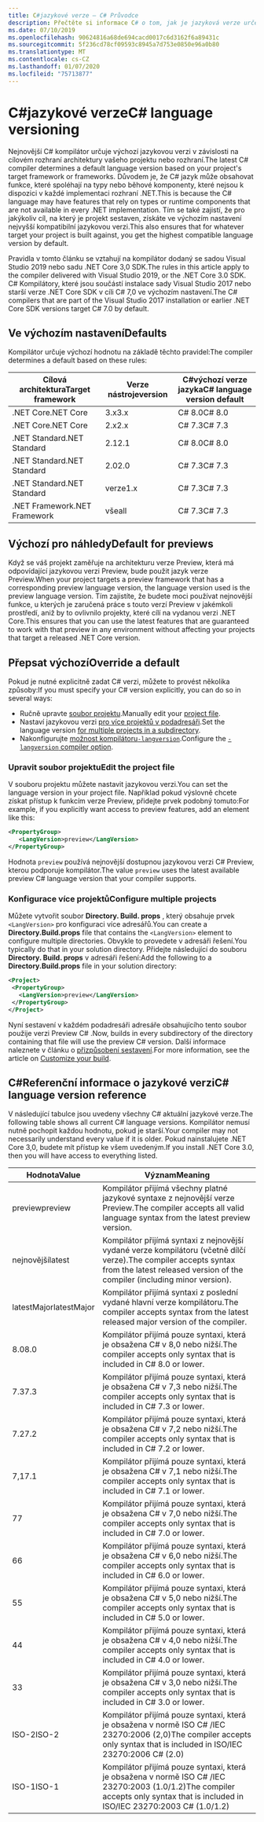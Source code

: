 ```yaml
---
title: C#jazykové verze – C# Průvodce
description: Přečtěte si informace C# o tom, jak je jazyková verze určena na základě vašeho projektu, a v různých hodnotách, na které lze ručně upravit.
ms.date: 07/10/2019
ms.openlocfilehash: 90624816a68de694cacd0017c6d3162f6a89431c
ms.sourcegitcommit: 5f236cd78cf09593c8945a7d753e0850e96a0b80
ms.translationtype: MT
ms.contentlocale: cs-CZ
ms.lasthandoff: 01/07/2020
ms.locfileid: "75713877"
---
```

# <a name="c-language-versioning"></a><span data-ttu-id="d52d3-103">C#jazykové verze</span><span class="sxs-lookup"><span data-stu-id="d52d3-103">C# language versioning</span></span>

<span data-ttu-id="d52d3-104">Nejnovější C# kompilátor určuje výchozí jazykovou verzi v závislosti na cílovém rozhraní architektury vašeho projektu nebo rozhraní.</span><span class="sxs-lookup"><span data-stu-id="d52d3-104">The latest C# compiler determines a default language version based on your project's target framework or frameworks.</span></span> <span data-ttu-id="d52d3-105">Důvodem je, že C# jazyk může obsahovat funkce, které spoléhají na typy nebo běhové komponenty, které nejsou k dispozici v každé implementaci rozhraní .NET.</span><span class="sxs-lookup"><span data-stu-id="d52d3-105">This is because the C# language may have features that rely on types or runtime components that are not available in every .NET implementation.</span></span> <span data-ttu-id="d52d3-106">Tím se také zajistí, že pro jakýkoliv cíl, na který je projekt sestaven, získáte ve výchozím nastavení nejvyšší kompatibilní jazykovou verzi.</span><span class="sxs-lookup"><span data-stu-id="d52d3-106">This also ensures that for whatever target your project is built against, you get the highest compatible language version by default.</span></span>

<span data-ttu-id="d52d3-107">Pravidla v tomto článku se vztahují na kompilátor dodaný se sadou Visual Studio 2019 nebo sadu .NET Core 3,0 SDK.</span><span class="sxs-lookup"><span data-stu-id="d52d3-107">The rules in this article apply to the compiler delivered with Visual Studio 2019, or the .NET Core 3.0 SDK.</span></span> <span data-ttu-id="d52d3-108">C# Kompilátory, které jsou součástí instalace sady Visual Studio 2017 nebo starší verze .NET Core SDK v cíli C# 7,0 ve výchozím nastavení.</span><span class="sxs-lookup"><span data-stu-id="d52d3-108">The C# compilers that are part of the Visual Studio 2017 installation or earlier .NET Core SDK versions target C# 7.0 by default.</span></span> 

## <a name="defaults"></a><span data-ttu-id="d52d3-109">Ve výchozím nastavení</span><span class="sxs-lookup"><span data-stu-id="d52d3-109">Defaults</span></span>

<span data-ttu-id="d52d3-110">Kompilátor určuje výchozí hodnotu na základě těchto pravidel:</span><span class="sxs-lookup"><span data-stu-id="d52d3-110">The compiler determines a default based on these rules:</span></span>

|<span data-ttu-id="d52d3-111">Cílová architektura</span><span class="sxs-lookup"><span data-stu-id="d52d3-111">Target framework</span></span>|<span data-ttu-id="d52d3-112">Verze nástroje</span><span class="sxs-lookup"><span data-stu-id="d52d3-112">version</span></span>|<span data-ttu-id="d52d3-113">C#výchozí verze jazyka</span><span class="sxs-lookup"><span data-stu-id="d52d3-113">C# language version default</span></span>|
|----------------|-------|---------------------------|
|<span data-ttu-id="d52d3-114">.NET Core</span><span class="sxs-lookup"><span data-stu-id="d52d3-114">.NET Core</span></span>|<span data-ttu-id="d52d3-115">3.x</span><span class="sxs-lookup"><span data-stu-id="d52d3-115">3.x</span></span>|<span data-ttu-id="d52d3-116">C# 8.0</span><span class="sxs-lookup"><span data-stu-id="d52d3-116">C# 8.0</span></span>|
|<span data-ttu-id="d52d3-117">.NET Core</span><span class="sxs-lookup"><span data-stu-id="d52d3-117">.NET Core</span></span>|<span data-ttu-id="d52d3-118">2.x</span><span class="sxs-lookup"><span data-stu-id="d52d3-118">2.x</span></span>|<span data-ttu-id="d52d3-119">C# 7.3</span><span class="sxs-lookup"><span data-stu-id="d52d3-119">C# 7.3</span></span>|
|<span data-ttu-id="d52d3-120">.NET Standard</span><span class="sxs-lookup"><span data-stu-id="d52d3-120">.NET Standard</span></span>|<span data-ttu-id="d52d3-121">2.1</span><span class="sxs-lookup"><span data-stu-id="d52d3-121">2.1</span></span>|<span data-ttu-id="d52d3-122">C# 8.0</span><span class="sxs-lookup"><span data-stu-id="d52d3-122">C# 8.0</span></span>|
|<span data-ttu-id="d52d3-123">.NET Standard</span><span class="sxs-lookup"><span data-stu-id="d52d3-123">.NET Standard</span></span>|<span data-ttu-id="d52d3-124">2.0</span><span class="sxs-lookup"><span data-stu-id="d52d3-124">2.0</span></span>|<span data-ttu-id="d52d3-125">C# 7.3</span><span class="sxs-lookup"><span data-stu-id="d52d3-125">C# 7.3</span></span>|
|<span data-ttu-id="d52d3-126">.NET Standard</span><span class="sxs-lookup"><span data-stu-id="d52d3-126">.NET Standard</span></span>|<span data-ttu-id="d52d3-127">verze</span><span class="sxs-lookup"><span data-stu-id="d52d3-127">1.x</span></span>|<span data-ttu-id="d52d3-128">C# 7.3</span><span class="sxs-lookup"><span data-stu-id="d52d3-128">C# 7.3</span></span>|
|<span data-ttu-id="d52d3-129">.NET Framework</span><span class="sxs-lookup"><span data-stu-id="d52d3-129">.NET Framework</span></span>|<span data-ttu-id="d52d3-130">vše</span><span class="sxs-lookup"><span data-stu-id="d52d3-130">all</span></span>|<span data-ttu-id="d52d3-131">C# 7.3</span><span class="sxs-lookup"><span data-stu-id="d52d3-131">C# 7.3</span></span>|

## <a name="default-for-previews"></a><span data-ttu-id="d52d3-132">Výchozí pro náhledy</span><span class="sxs-lookup"><span data-stu-id="d52d3-132">Default for previews</span></span>

<span data-ttu-id="d52d3-133">Když se váš projekt zaměřuje na architekturu verze Preview, která má odpovídající jazykovou verzi Preview, bude použit jazyk verze Preview.</span><span class="sxs-lookup"><span data-stu-id="d52d3-133">When your project targets a preview framework that has a corresponding preview language version, the language version used is the preview language version.</span></span> <span data-ttu-id="d52d3-134">Tím zajistíte, že budete moci používat nejnovější funkce, u kterých je zaručená práce s touto verzí Preview v jakémkoli prostředí, aniž by to ovlivnilo projekty, které cílí na vydanou verzi .NET Core.</span><span class="sxs-lookup"><span data-stu-id="d52d3-134">This ensures that you can use the latest features that are guaranteed to work with that preview in any environment without affecting your projects that target a released .NET Core version.</span></span>

## <a name="override-a-default"></a><span data-ttu-id="d52d3-135">Přepsat výchozí</span><span class="sxs-lookup"><span data-stu-id="d52d3-135">Override a default</span></span>

<span data-ttu-id="d52d3-136">Pokud je nutné explicitně zadat C# verzi, můžete to provést několika způsoby:</span><span class="sxs-lookup"><span data-stu-id="d52d3-136">If you must specify your C# version explicitly, you can do so in several ways:</span></span>

- <span data-ttu-id="d52d3-137">Ručně upravte [soubor projektu](#edit-the-project-file).</span><span class="sxs-lookup"><span data-stu-id="d52d3-137">Manually edit your [project file](#edit-the-project-file).</span></span>
- <span data-ttu-id="d52d3-138">Nastaví jazykovou verzi [pro více projektů v podadresáři](#configure-multiple-projects).</span><span class="sxs-lookup"><span data-stu-id="d52d3-138">Set the language version [for multiple projects in a subdirectory](#configure-multiple-projects).</span></span>
- <span data-ttu-id="d52d3-139">Nakonfigurujte [možnost kompilátoru`-langversion`](compiler-options/langversion-compiler-option.md).</span><span class="sxs-lookup"><span data-stu-id="d52d3-139">Configure the [`-langversion` compiler option](compiler-options/langversion-compiler-option.md).</span></span>

### <a name="edit-the-project-file"></a><span data-ttu-id="d52d3-140">Upravit soubor projektu</span><span class="sxs-lookup"><span data-stu-id="d52d3-140">Edit the project file</span></span>

<span data-ttu-id="d52d3-141">V souboru projektu můžete nastavit jazykovou verzi.</span><span class="sxs-lookup"><span data-stu-id="d52d3-141">You can set the language version in your project file.</span></span> <span data-ttu-id="d52d3-142">Například pokud výslovně chcete získat přístup k funkcím verze Preview, přidejte prvek podobný tomuto:</span><span class="sxs-lookup"><span data-stu-id="d52d3-142">For example, if you explicitly want access to preview features, add an element like this:</span></span>

```xml
<PropertyGroup>
   <LangVersion>preview</LangVersion>
</PropertyGroup>
```

<span data-ttu-id="d52d3-143">Hodnota `preview` používá nejnovější dostupnou jazykovou verzi C# Preview, kterou podporuje kompilátor.</span><span class="sxs-lookup"><span data-stu-id="d52d3-143">The value `preview` uses the latest available preview C# language version that your compiler supports.</span></span>

### <a name="configure-multiple-projects"></a><span data-ttu-id="d52d3-144">Konfigurace více projektů</span><span class="sxs-lookup"><span data-stu-id="d52d3-144">Configure multiple projects</span></span>

<span data-ttu-id="d52d3-145">Můžete vytvořit soubor **Directory. Build. props** , který obsahuje prvek `<LangVersion>` pro konfiguraci více adresářů.</span><span class="sxs-lookup"><span data-stu-id="d52d3-145">You can create a **Directory.Build.props** file that contains the `<LangVersion>` element to configure multiple directories.</span></span> <span data-ttu-id="d52d3-146">Obvykle to provedete v adresáři řešení.</span><span class="sxs-lookup"><span data-stu-id="d52d3-146">You typically do that in your solution directory.</span></span> <span data-ttu-id="d52d3-147">Přidejte následující do souboru **Directory. Build. props** v adresáři řešení:</span><span class="sxs-lookup"><span data-stu-id="d52d3-147">Add the following to a **Directory.Build.props** file in your solution directory:</span></span>

```xml
<Project>
 <PropertyGroup>
   <LangVersion>preview</LangVersion>
 </PropertyGroup>
</Project>
```

<span data-ttu-id="d52d3-148">Nyní sestavení v každém podadresáři adresáře obsahujícího tento soubor použije verzi Preview C# .</span><span class="sxs-lookup"><span data-stu-id="d52d3-148">Now, builds in every subdirectory of the directory containing that file will use the preview C# version.</span></span> <span data-ttu-id="d52d3-149">Další informace naleznete v článku o [přizpůsobení sestavení](/visualstudio/msbuild/customize-your-build).</span><span class="sxs-lookup"><span data-stu-id="d52d3-149">For more information, see the article on [Customize your build](/visualstudio/msbuild/customize-your-build).</span></span>

## <a name="c-language-version-reference"></a><span data-ttu-id="d52d3-150">C#Referenční informace o jazykové verzi</span><span class="sxs-lookup"><span data-stu-id="d52d3-150">C# language version reference</span></span>

<span data-ttu-id="d52d3-151">V následující tabulce jsou uvedeny všechny C# aktuální jazykové verze.</span><span class="sxs-lookup"><span data-stu-id="d52d3-151">The following table shows all current C# language versions.</span></span> <span data-ttu-id="d52d3-152">Kompilátor nemusí nutně pochopit každou hodnotu, pokud je starší.</span><span class="sxs-lookup"><span data-stu-id="d52d3-152">Your compiler may not necessarily understand every value if it is older.</span></span> <span data-ttu-id="d52d3-153">Pokud nainstalujete .NET Core 3,0, budete mít přístup ke všem uvedeným.</span><span class="sxs-lookup"><span data-stu-id="d52d3-153">If you install .NET Core 3.0, then you will have access to everything listed.</span></span>

|<span data-ttu-id="d52d3-154">Hodnota</span><span class="sxs-lookup"><span data-stu-id="d52d3-154">Value</span></span>|<span data-ttu-id="d52d3-155">Význam</span><span class="sxs-lookup"><span data-stu-id="d52d3-155">Meaning</span></span>|
|------------|-------------|
|<span data-ttu-id="d52d3-156">preview</span><span class="sxs-lookup"><span data-stu-id="d52d3-156">preview</span></span>|<span data-ttu-id="d52d3-157">Kompilátor přijímá všechny platné jazykové syntaxe z nejnovější verze Preview.</span><span class="sxs-lookup"><span data-stu-id="d52d3-157">The compiler accepts all valid language syntax from the latest preview version.</span></span>|
|<span data-ttu-id="d52d3-158">nejnovější</span><span class="sxs-lookup"><span data-stu-id="d52d3-158">latest</span></span>|<span data-ttu-id="d52d3-159">Kompilátor přijímá syntaxi z nejnovější vydané verze kompilátoru (včetně dílčí verze).</span><span class="sxs-lookup"><span data-stu-id="d52d3-159">The compiler accepts syntax from the latest released version of the compiler (including minor version).</span></span>|
|<span data-ttu-id="d52d3-160">latestMajor</span><span class="sxs-lookup"><span data-stu-id="d52d3-160">latestMajor</span></span>|<span data-ttu-id="d52d3-161">Kompilátor přijímá syntaxi z poslední vydané hlavní verze kompilátoru.</span><span class="sxs-lookup"><span data-stu-id="d52d3-161">The compiler accepts syntax from the latest released major version of the compiler.</span></span>|
|<span data-ttu-id="d52d3-162">8.0</span><span class="sxs-lookup"><span data-stu-id="d52d3-162">8.0</span></span>|<span data-ttu-id="d52d3-163">Kompilátor přijímá pouze syntaxi, která je obsažena C# v 8,0 nebo nižší.</span><span class="sxs-lookup"><span data-stu-id="d52d3-163">The compiler accepts only syntax that is included in C# 8.0 or lower.</span></span>|
|<span data-ttu-id="d52d3-164">7.3</span><span class="sxs-lookup"><span data-stu-id="d52d3-164">7.3</span></span>|<span data-ttu-id="d52d3-165">Kompilátor přijímá pouze syntaxi, která je obsažena C# v 7,3 nebo nižší.</span><span class="sxs-lookup"><span data-stu-id="d52d3-165">The compiler accepts only syntax that is included in C# 7.3 or lower.</span></span>|
|<span data-ttu-id="d52d3-166">7.2</span><span class="sxs-lookup"><span data-stu-id="d52d3-166">7.2</span></span>|<span data-ttu-id="d52d3-167">Kompilátor přijímá pouze syntaxi, která je obsažena C# v 7,2 nebo nižší.</span><span class="sxs-lookup"><span data-stu-id="d52d3-167">The compiler accepts only syntax that is included in C# 7.2 or lower.</span></span>|
|<span data-ttu-id="d52d3-168">7,1</span><span class="sxs-lookup"><span data-stu-id="d52d3-168">7.1</span></span>|<span data-ttu-id="d52d3-169">Kompilátor přijímá pouze syntaxi, která je obsažena C# v 7,1 nebo nižší.</span><span class="sxs-lookup"><span data-stu-id="d52d3-169">The compiler accepts only syntax that is included in C# 7.1 or lower.</span></span>|
|<span data-ttu-id="d52d3-170">7</span><span class="sxs-lookup"><span data-stu-id="d52d3-170">7</span></span>|<span data-ttu-id="d52d3-171">Kompilátor přijímá pouze syntaxi, která je obsažena C# v 7,0 nebo nižší.</span><span class="sxs-lookup"><span data-stu-id="d52d3-171">The compiler accepts only syntax that is included in C# 7.0 or lower.</span></span>|
|<span data-ttu-id="d52d3-172">6</span><span class="sxs-lookup"><span data-stu-id="d52d3-172">6</span></span>|<span data-ttu-id="d52d3-173">Kompilátor přijímá pouze syntaxi, která je obsažena C# v 6,0 nebo nižší.</span><span class="sxs-lookup"><span data-stu-id="d52d3-173">The compiler accepts only syntax that is included in C# 6.0 or lower.</span></span>|
|<span data-ttu-id="d52d3-174">5</span><span class="sxs-lookup"><span data-stu-id="d52d3-174">5</span></span>|<span data-ttu-id="d52d3-175">Kompilátor přijímá pouze syntaxi, která je obsažena C# v 5,0 nebo nižší.</span><span class="sxs-lookup"><span data-stu-id="d52d3-175">The compiler accepts only syntax that is included in C# 5.0 or lower.</span></span>|
|<span data-ttu-id="d52d3-176">4</span><span class="sxs-lookup"><span data-stu-id="d52d3-176">4</span></span>|<span data-ttu-id="d52d3-177">Kompilátor přijímá pouze syntaxi, která je obsažena C# v 4,0 nebo nižší.</span><span class="sxs-lookup"><span data-stu-id="d52d3-177">The compiler accepts only syntax that is included in C# 4.0 or lower.</span></span>|
|<span data-ttu-id="d52d3-178">3</span><span class="sxs-lookup"><span data-stu-id="d52d3-178">3</span></span>|<span data-ttu-id="d52d3-179">Kompilátor přijímá pouze syntaxi, která je obsažena C# v 3,0 nebo nižší.</span><span class="sxs-lookup"><span data-stu-id="d52d3-179">The compiler accepts only syntax that is included in C# 3.0 or lower.</span></span>|
|<span data-ttu-id="d52d3-180">ISO-2</span><span class="sxs-lookup"><span data-stu-id="d52d3-180">ISO-2</span></span>|<span data-ttu-id="d52d3-181">Kompilátor přijímá pouze syntaxi, která je obsažena v normě ISO C# /IEC 23270:2006 (2,0)</span><span class="sxs-lookup"><span data-stu-id="d52d3-181">The compiler accepts only syntax that is included in ISO/IEC 23270:2006 C# (2.0)</span></span> |
|<span data-ttu-id="d52d3-182">ISO-1</span><span class="sxs-lookup"><span data-stu-id="d52d3-182">ISO-1</span></span>|<span data-ttu-id="d52d3-183">Kompilátor přijímá pouze syntaxi, která je obsažena v normě ISO C# /IEC 23270:2003 (1.0/1.2)</span><span class="sxs-lookup"><span data-stu-id="d52d3-183">The compiler accepts only syntax that is included in ISO/IEC 23270:2003 C# (1.0/1.2)</span></span> |
